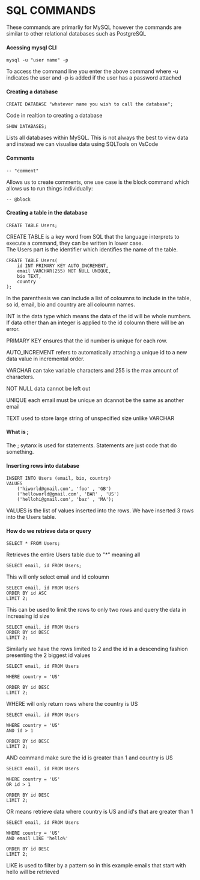 # SQL COMMANDS  

These commands are primarliy for MySQL however the commands are similar to other relational databases such as PostgreSQL   

#### Acessing mysql CLI  

```
mysql -u "user name" -p
```  
To access the command line you enter the above command where -u indicates the user and -p is added if the user has a password attached  

#### Creating a database  

```
CREATE DATABASE "whatever name you wish to call the database";
```  
Code in realtion to creating a database  

```
SHOW DATABASES;
```  
Lists all databases within MySQL. This is not always the best to view data and instead we can visualise data using SQLTools on VsCode  

#### Comments  

```
-- "comment"
```  
Allows us to create comments, one use case is the block command which allows us to run things individually:    

```
-- @block
```  

#### Creating a table in the database  

```
CREATE TABLE Users;
```  
CREATE TABLE is a key word from SQL that the language interprets to execute a command, they can be written in lower case.   
The Users part is the identifier which identifies the name of the table.      

```
CREATE TABLE Users(
    id INT PRIMARY KEY AUTO_INCREMENT,
    email VARCHAR(255) NOT NULL UNIQUE,
    bio TEXT,
    country
);
```    
In the parenthesis we can include a list of coloumns to include in the table, so id, email, bio and country are all coloumn names.    

INT is the data type which means the data of the id will be whole numbers. If data other than an integer is applied to the id coloumn there will be an error.    

PRIMARY KEY ensures that the id number is unique for each row.   

AUTO_INCREMENT refers to automatically attaching a unique id to a new data value in incremental order.  

VARCHAR can take variable characters and 255 is the max amount of characters.  

NOT NULL data cannot be left out   

UNIQUE each email must be unique an dcannot be the same as another email  

TEXT used to store large string of unspecified size unlike VARCHAR  

#### What is ;  
The ; sytanx is used for statements. Statements are just code that do something. 

#### Inserting rows into database  

```
INSERT INTO Users (email, bio, country)
VALUES
    ('hiworld@gmail.com', 'foo' , 'GB')
    ('helloworld@gmail.com', 'BAR' , 'US')
    ('hellohi@gmail.com', 'baz' , 'MA');
```  

VALUES is the list of values inserted into the rows. We have inserted 3 rows into the Users table.  

#### How do we retrieve data or query   

```
SELECT * FROM Users;
```  
Retrieves the entire Users table due to "*" meaning all   

```
SELECT email, id FROM Users;
```  
This will only select email and id coloumn   

```
SELECT email, id FROM Users
ORDER BY id ASC
LIMIT 2;
```  
This can be used to limit the rows to only two rows and query the data in increasing id size

```  
SELECT email, id FROM Users
ORDER BY id DESC
LIMIT 2;
```  
Similarly we have the rows limited to 2 and the id in a descending fashion presenting the 2 biggest id values  

```  
SELECT email, id FROM Users

WHERE country = 'US'

ORDER BY id DESC
LIMIT 2;
``` 
WHERE will only return rows where the country is US  

```  
SELECT email, id FROM Users

WHERE country = 'US'
AND id > 1

ORDER BY id DESC
LIMIT 2;
``` 
AND command make sure the id is greater than 1 and country is US

```
SELECT email, id FROM Users

WHERE country = 'US'
OR id > 1

ORDER BY id DESC
LIMIT 2;
```
OR means retrieve data where country is US and id's that are greater than 1

```
SELECT email, id FROM Users

WHERE country = 'US'
AND email LIKE 'hello%'

ORDER BY id DESC
LIMIT 2;
```

LIKE is used to filter by a pattern so in this example emails that start with hello will be retrieved 